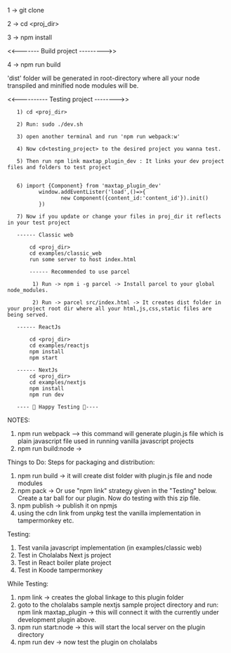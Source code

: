 
1 -> git clone <repo>

2 -> cd <proj_dir>

3 -> npm install
    
<<-------   Build project  --------->>

4 -> npm run build

'dist' folder will be generated in root-directory where all your node transpiled and minified node modules will be.

<<---------- Testing project -------->>
     
       1) cd <proj_dir>

       2) Run: sudo ./dev.sh

       3) open another terminal and run 'npm run webpack:w'

       4) Now cd<testing_project> to the desired project you wanna test.

       5) Then run npm link maxtap_plugin_dev : It links your dev project files and folders to test project


       6) import {Component} from 'maxtap_plugin_dev'
              window.addEventLister('load',()=>{
                     new Component({content_id:'content_id'}).init()
              })
       
       7) Now if you update or change your files in proj_dir it reflects in your test project

       ------ Classic web

           cd <proj_dir>
           cd examples/classic_web
           run some server to host index.html 

           ------ Recommended to use parcel 

            1) Run -> npm i -g parcel -> Install parcel to your global node_modules.
            
            2) Run -> parcel src/index.html -> It creates dist folder in your project root dir where all your html,js,css,static files are being served.
    
       ------ ReactJs

           cd <proj_dir>
           cd examples/reactjs
           npm install
           npm start
    
       ------ NextJs
           cd <proj_dir>
           cd examples/nextjs
           npm install 
           npm run dev

       ---- 🧪 Happy Testing 🧪----       

NOTES:
1) npm run webpack --> this command will generate plugin.js file which is plain javascript file used in running vanilla javascript projects
2) npm run build:node -> 



Things to Do:
Steps for packaging and distribution:
1) npm run build -> it will create dist folder with plugin.js file and node modules
2) npm pack -> Or use "npm link" strategy given in the "Testing" below. Create a tar ball for our plugin. Now do testing with this zip file.
3) npm publish -> publish it on npmjs
4) using the cdn link from unpkg test the vanilla implementation in tampermonkey etc.

Testing:
1) Test vanila javascript implementation (in examples/classic web)
2) Test in Cholalabs Next js project
3) Test in React boiler plate project
4) Test in Koode tampermonkey


While Testing:
1) npm link -> creates the global linkage to this plugin folder
2) goto to the cholalabs sample nextjs sample project directory and run:
npm link maxtap_plugin -> this will connect it with the currently under development plugin above.
3) npm run start:node -> this will start the local server on the plugin directory
4) npm run dev -> now test the plugin on cholalabs